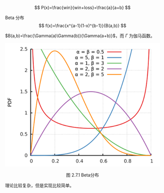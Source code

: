 


$$
P(x)=\frac{win}{win+loss}=\frac{a}{a+b}
$$

Beta 分布
$$
f(x)=\frac{x^{a-1}(1-x)^{b-1}}{B(a,b)}
$$

$B(a,b)=\frac{\Gamma(a)\Gamma(b)}{\Gamma(a+b)}$，而 $\Gamma$ 为伽马函数。

<center>
<img src='./img/Beta.png'/>

图 2.7.1 Beta分布
</center>


理论比较复杂，但是实现比较简单。

